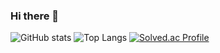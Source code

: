 ### Hi there 👋

<!--
**Sunny-Heo-myth/Sunny-Heo-myth** is a ✨ _special_ ✨ repository because its `README.md` (this file) appears on your GitHub profile.

Here are some ideas to get you started:

- 🔭 I’m currently working on ... Uzen
- 🌱 I’m currently learning ... Discrete mathematics, Algorithm, Effective Java, Design Pattern
- 👯 I’m looking to collaborate on ...
- 🤔 I’m looking for help with ...
- 💬 Ask me about ...
- 📫 How to reach me: ...
- 😄 Pronouns: ...
- ⚡ Fun fact: ...
-->

![GitHub stats](https://github-readme-stats.vercel.app/api?username=Sunny-Heo-myth&show_icons=true&theme=dark)
![Top Langs](https://github-readme-stats.vercel.app/api/top-langs/?username=Sunny-Heo-myth&layout=Demo&theme=dark)
[![Solved.ac Profile](http://mazassumnida.wtf/api/generate_badge?boj=hsymyth)](https://solved.ac/hsymyth)
